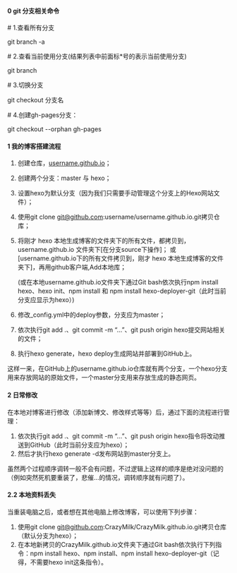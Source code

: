 #### 0 git 分支相关命令

\# 1.查看所有分支

 git branch -a

\# 2.查看当前使用分支(结果列表中前面标*号的表示当前使用分支)

git branch

\# 3.切换分支

git checkout 分支名

\# 4.创建gh-pages分支：

git checkout --orphan gh-pages



#### 1 我的博客搭建流程

1. 创建仓库，[username.github.io](http://username.github.io/)；

2. 创建两个分支：master 与 hexo；

3. 设置hexo为默认分支（因为我们只需要手动管理这个分支上的Hexo网站文件）；

4. 使用git clone [git@github.com](mailto:git@github.com):username/username.github.io.git拷贝仓库；

5. 将刚才 hexo 本地生成博客的文件夹下的所有文件，都拷贝到，username.github.io 文件夹下[在分支source下操作]；
   或[username.github.io下的所有文件拷贝到，刚才 hexo 本地生成博客的文件夹下]，再用github客户端,Add本地库；

   (或在本地username.github.io文件夹下通过Git bash依次执行npm install hexo、hexo init、npm install 和 npm install hexo-deployer-git（此时当前分支应显示为hexo）)

6. 修改_config.yml中的deploy参数，分支应为master；

7. 依次执行git add .、git commit -m “…”、git push origin hexo提交网站相关的文件；

8. 执行hexo generate，hexo deploy生成网站并部署到GitHub上。

这样一来，在GitHub上的username.github.io仓库就有两个分支，一个hexo分支用来存放网站的原始文件，一个master分支用来存放生成的静态网页。

#### 2 日常修改

在本地对博客进行修改（添加新博文、修改样式等等）后，通过下面的流程进行管理：

1. 依次执行git add .、git commit -m “…”、git push origin hexo指令将改动推送到GitHub（此时当前分支应为hexo）；
2. 然后才执行hexo generate -d发布网站到master分支上。

虽然两个过程顺序调转一般不会有问题，不过逻辑上这样的顺序是绝对没问题的（例如突然死机要重装了，悲催…的情况，调转顺序就有问题了）。

#### 2.2 本地资料丢失

当重装电脑之后，或者想在其他电脑上修改博客，可以使用下列步骤：

1. 使用git clone [git@github.com](mailto:git@github.com):CrazyMilk/CrazyMilk.github.io.git拷贝仓库（默认分支为hexo）；
2. 在本地新拷贝的CrazyMilk.github.io文件夹下通过Git bash依次执行下列指令：npm install hexo、npm install、npm install hexo-deployer-git（记得，不需要hexo init这条指令）。
